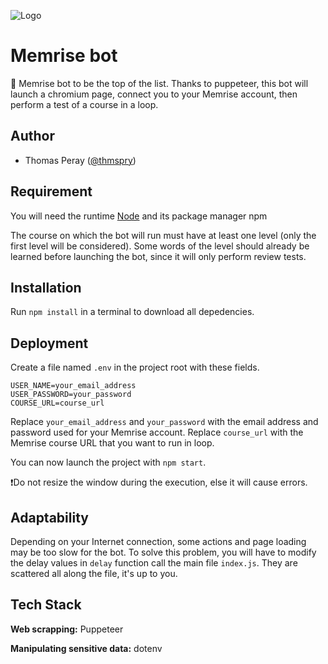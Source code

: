 
![Logo](https://i.imgur.com/vMieEK8.png)


# Memrise bot

🤖 Memrise bot  to be the top of the list.
Thanks to puppeteer, this bot will launch a chromium page, connect you to your Memrise account, then perform a test of a course in a loop.


## Author

- Thomas Peray ([@thmspry](https://github.com/thmspry))


## Requirement

You will need the runtime [Node](https://nodejs.org/en/download/) and its package manager npm

The course on which the bot will run must have at least one level (only the first level will be considered). Some words of the level should already be learned before launching the bot, since it will only perform review tests.
## Installation

Run `npm install` in a terminal to download all depedencies.


## Deployment
Create a file named `.env` in the project root with these fields.
```env
USER_NAME=your_email_address
USER_PASSWORD=your_password
COURSE_URL=course_url
```
Replace `your_email_address` and `your_password` with the email address and password used for your Memrise account.
Replace `course_url` with the Memrise course URL that you want to run in loop.

You can now launch the project with `npm start`.

❗Do not resize the window during the execution, else it will cause errors.


## Adaptability

Depending on your Internet connection, some actions and page loading may be too slow for the bot. To solve this problem, you will have to modify the delay values in `delay` function call the main file `index.js`. They are scattered all along the file, it's up to you.


## Tech Stack

**Web scrapping:** Puppeteer

**Manipulating sensitive data:** dotenv

